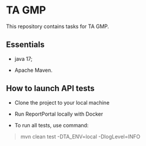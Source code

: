# TA GMP
This repository contains tasks for TA GMP.

## Essentials

* java 17;

* Apache Maven.

## How to launch API tests

* Clone the project to your local machine

* Run ReportPortal locally with Docker

* To run all tests, use command:

> mvn clean test -DTA_ENV=local -DlogLevel=INFO
> 